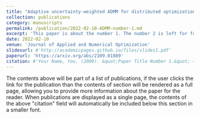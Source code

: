 ```yaml
---
title: "Adaptive uncertainty-weighted ADMM for distributed optimization"
collection: publications
category: manuscripts
permalink: /publication/2022-02-10-ADMM-number-1.md
excerpt: 'This paper is about the number 1. The number 2 is left for future work.'
date: 2022-02-10
venue: 'Journal of Applied and Numerical Optimization'
slidesurl: #'http://academicpages.github.io/files/slides1.pdf'
paperurl: 'https://arxiv.org/abs/2109.01089'
citation: #'Your Name, You. (2009). &quot;Paper Title Number 1.&quot; <i>Journal 1</i>. 1(1).'
---
```


The contents above will be part of a list of publications, if the user clicks the link for the publication than the contents of section will be rendered as a full page, allowing you to provide more information about the paper for the reader. When publications are displayed as a single page, the contents of the above "citation" field will automatically be included below this section in a smaller font.